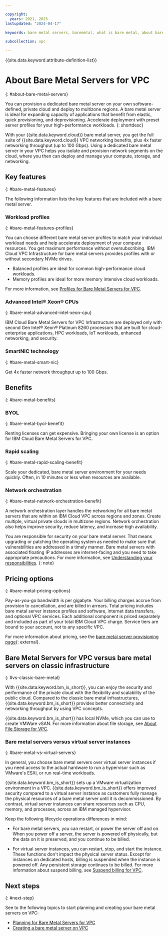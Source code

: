 ```yaml
---

copyright:
  years: 2021, 2025
lastupdated: "2024-04-17"

keywords: bare metal servers, baremetal, what is bare metal, about bare metal, bare metal features, bare metal benefits

subcollection: vpc

---
```


{{site.data.keyword.attribute-definition-list}}

# About Bare Metal Servers for VPC
{: #about-bare-metal-servers}

You can provision a dedicated bare metal server on your own software-defined, private cloud and deploy to multizone regions. A bare metal server is ideal for expanding capacity of applications that benefit from elastic, quick provisioning, and deprovisioning. Accelerate deployment with preset server profiles for your high-performance workloads.
{: shortdesc}

With your {{site.data.keyword.cloud}} bare metal server, you get the full suite of {{site.data.keyword.cloud}} VPC networking benefits, plus 4x faster networking throughput (up to 100 Gbps). Using a dedicated bare metal server in your VPC helps you isolate and provision network segments on the cloud, where you then can deploy and manage your compute, storage, and networking.

## Key features
{: #bare-metal-features}

The following information lists the key features that are included with a bare metal server.

### Workload profiles
{: #bare-metal-features-profiles}

You can choose different bare metal server profiles to match your individual workload needs and help accelerate deployment of your compute resources. You get maximum performance without oversubscribing. IBM Cloud VPC Infrastructure for bare metal servers provides profiles with or without secondary NVMe drives.

* Balanced profiles are ideal for common high-performance cloud workloads.
* Memory profiles are ideal for more memory intensive cloud workloads.

For more information, see [Profiles for Bare Metal Servers for VPC](/docs/vpc?topic=vpc-bare-metal-servers-profile).

### Advanced Intel® Xeon® CPUs
{: #bare-metal-advanced-intel-xeon-cpu}

IBM Cloud Bare Metal Servers for VPC Infrastructure are deployed only with second Gen Intel® Xeon® Platinum 8260 processors that are built for cloud-enterprise applications, HPC workloads, IoT workloads, enhanced networking, and security.

### SmartNIC technology
{: #bare-metal-smart-nic}

Get 4x faster network throughput up to 100 Gbps.

## Benefits
{: #bare-metal-benefits}

### BYOL
{: #bare-metal-byol-benefit}

Renting licenses can get expensive. Bringing your own license is an option for IBM Cloud Bare Metal Servers for VPC.

### Rapid scaling
{: #bare-metal-rapid-scaling-benefit}

Scale your dedicated, bare metal server environment for your needs quickly. Often, in 10 minutes or less when resources are available.

### Network orchestration
{: #bare-metal-network-orchestration-benefit}

A network orchestration layer handles the networking for all bare metal servers that are within an IBM Cloud VPC across regions and zones. Create multiple, virtual private clouds in multizone regions. Network orchestration also helps improve security, reduce latency, and increase high availability.

You are responsible for security on your bare metal server. That means upgrading or patching the operating system as needed to make sure that vulnerabilities are addressed in a timely manner. Bare metal servers with associated floating IP addresses are internet-facing and you need to take appropriate precautions. For more information, see [Understanding your responsibilities](/docs/vpc?topic=vpc-responsibilities-vpc#security-compliance).
{: note}

## Pricing options
{: #bare-metal-pricing-options}

Pay-as-you-go bandwidth is per gigabyte. Your billing charges accrue from provision to cancellation, and are billed in arrears. Total pricing includes bare metal server instance profiles and software, internet data transfers, and optional VPC services. Each additional component is priced separately and included as part of your total IBM Cloud VPC charge. Service tiers are bound to your account, not to any specific VPC.

For more information about pricing, see the [bare metal server provisioning page](https://cloud.ibm.com/infrastructure/provision/bm){: external}.

## Bare Metal Servers for VPC versus bare metal servers on classic infrastructure
{: #vs-classic-bare-metal}

With {{site.data.keyword.bm_is_short}}, you can enjoy the security and performance of the private cloud with the flexibility and scalability of the public cloud. Compared to the classic bare metal infrastructures, {{site.data.keyword.bm_is_short}} provides better connectivity and networking throughput by using VPC concepts.

{{site.data.keyword.bm_is_short}} has local NVMe, which you can use to create VMWare vSAN. For more information about file storage, see [About File Storage for VPC](/docs/vpc?topic=vpc-file-storage-vpc-about).

### Bare metal servers versus virtual server instances
{: #bare-metal-vs-virtual-servers}

In general, you choose bare metal servers over virtual server instances if you need access to the actual hardware to run a hypervisor such as VMware's ESXi, or run real-time workloads.

{{site.data.keyword.bm_is_short}} sets up a VMware virtualization environment in a VPC. {{site.data.keyword.bm_is_short}} offers improved security compared to a virtual server instance as customers fully manage the physical resources of a bare metal server until it is decommissioned. By contrast, virtual server instances can share resources such as CPU, memory, and processes, across an IBM managed hypervisor.

Keep the following lifecycle operations differences in mind:

* For bare metal servers, you can restart, or power the server off and on. When you power off a server, the server is powered off physically, but the data on it is preserved, and you continue to be billed.

* For virtual server instances, you can restart, stop, and start the instance. These functions don't impact the physical server status. Except for instances on dedicated hosts, billing is suspended when the instance is powered off. Any persistent storage continues to be billed. For more information about suspend billing, see [Suspend billing for VPC](/docs/vpc?topic=vpc-suspend-billing).











## Next steps
{: #next-step}

See to the following topics to start planning and creating your bare metal servers on VPC:

* [Planning for Bare Metal Servers for VPC](/docs/vpc?topic=vpc-planning-for-bare-metal-servers)
* [Creating a bare metal server on VPC](/docs/vpc?topic=vpc-creating-bare-metal-servers)
